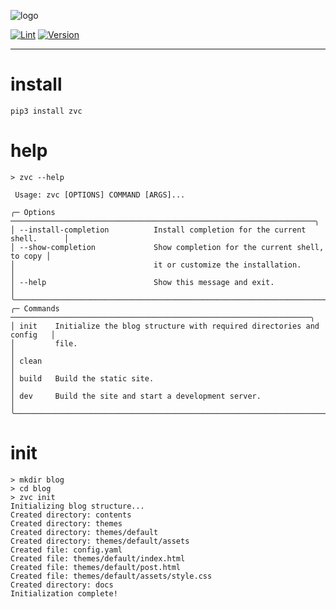 
![logo](logo.png)


[![Lint](https://github.com/ash84-io/zvc/actions/workflows/lint.yml/badge.svg)](https://github.com/ash84-io/zvc/actions/workflows/lint.yml)
[![Version](https://img.shields.io/badge/version-0.2.0-blue.svg)](https://github.com/ash84/zvc)

---

# install 

```shell 
pip3 install zvc
```

# help 
```shell 
> zvc --help 

 Usage: zvc [OPTIONS] COMMAND [ARGS]...

╭─ Options ────────────────────────────────────────────────────────────────────╮
│ --install-completion          Install completion for the current shell.      │
│ --show-completion             Show completion for the current shell, to copy │
│                               it or customize the installation.              │
│ --help                        Show this message and exit.                    │
╰──────────────────────────────────────────────────────────────────────────────╯
╭─ Commands ───────────────────────────────────────────────────────────────────╮
│ init    Initialize the blog structure with required directories and config   │
│         file.                                                                │
│ clean                                                                        │
│ build   Build the static site.                                               │
│ dev     Build the site and start a development server.                       │
╰──────────────────────────────────────────────────────────────────────────────╯
```

# init 

```shell 
> mkdir blog 
> cd blog 
> zvc init 
Initializing blog structure...
Created directory: contents
Created directory: themes
Created directory: themes/default
Created directory: themes/default/assets
Created file: config.yaml
Created file: themes/default/index.html
Created file: themes/default/post.html
Created file: themes/default/assets/style.css
Created directory: docs
Initialization complete!
```